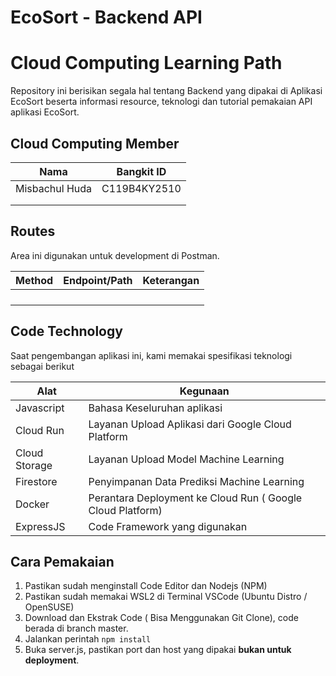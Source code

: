 # EcoSort - Backend API
# Cloud Computing Learning Path


Repository ini berisikan segala hal tentang Backend yang dipakai di Aplikasi EcoSort beserta informasi resource, teknologi dan tutorial pemakaian API aplikasi EcoSort.

## Cloud Computing Member
| Nama | Bangkit ID |
|----------|----------|
| Misbachul Huda  |  C119B4KY2510  |
|                 |                |
|                 |                |

## Routes 
Area ini digunakan untuk development di Postman. 

| Method | Endpoint/Path | Keterangan |
|--------|---------------|--------------|
|        |               |              |
|        |               |              |
|        |               |              |
|        |               |              |

## Code Technology
Saat pengembangan aplikasi ini, kami memakai spesifikasi teknologi sebagai berikut

| Alat | Kegunaan |
|----------|----------|
| Javascript   | Bahasa Keseluruhan aplikasi   |
| Cloud Run | Layanan Upload Aplikasi dari Google Cloud Platform|
|Cloud Storage | Layanan Upload Model Machine Learning|
|Firestore|Penyimpanan Data Prediksi Machine Learning|
|Docker|Perantara Deployment ke Cloud Run ( Google Cloud Platform) |
|ExpressJS|Code Framework yang digunakan|

## Cara Pemakaian
1. Pastikan sudah menginstall Code Editor dan Nodejs (NPM)
2. Pastikan sudah memakai WSL2 di Terminal VSCode (Ubuntu Distro / OpenSUSE)
3. Download dan Ekstrak Code ( Bisa Menggunakan Git Clone), code berada di branch master.
4. Jalankan perintah ``` npm install ```
5. Buka server.js, pastikan port dan host yang dipakai **bukan untuk deployment**.
